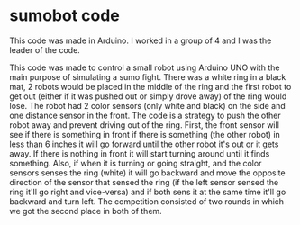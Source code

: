 # sumobot code 

This code was made in Arduino. I worked in a group of 4 and I was the leader of the code. 

This code was made to control a small robot using Arduino UNO with the main purpose of simulating a sumo fight. There was a white ring in a black mat, 2 robots would be placed in the middle of the ring and the first robot to get out (either if it was pushed out or simply drove away) of the ring would lose. The robot had 2 color sensors (only white and black) on the side and one distance sensor in the front. The code is a strategy to push the other robot away and prevent driving out of the ring. First, the front sensor will see if there is something in front if there is something (the other robot) in less than 6 inches it will go forward until the other robot it's out or it gets away. If there is nothing in front it will start turning around until it finds something. Also, if when it is turning or going straight, and the color sensors senses the ring (white) it will go backward and move the opposite direction of the sensor that sensed the ring (if the left sensor sensed the ring it'll go right and vice-versa) and if both sens it at the same time it'll go backward and turn left. The competition consisted of two rounds in which we got the second place in both of them. 

